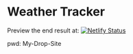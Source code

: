 # Weather Tracker  

Preview the end result at:
[![Netlify Status](https://api.netlify.com/api/v1/badges/26fe7071-d84c-4ddd-ad43-beb33c7285f5/deploy-status)](https://app.netlify.com/sites/weather-tracker-123/deploys)

pwd: My-Drop-Site
